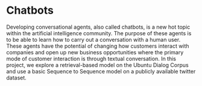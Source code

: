 # Chatbots

Developing conversational agents, also called chatbots, is a new hot topic within the artificial intelligence community. 
The purpose of these agents is to be able to learn how to carry out a conversation with a human user. 
These agents have the potential of changing how customers interact with companies and open up new business opportunities 
where the primary mode of customer interaction is through textual conversation. In this project, we explore a retrieval-based model 
on the Ubuntu Dialog Corpus and use a basic Sequence to Sequence model on a publicly available twitter dataset. 
